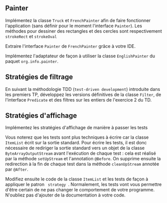 <h2> Painter </h2>


<p>Implémentez la classe <code>Truck</code> et <code>FrenchPainter</code> afin de faire 
fonctionner l'application (sans définir pour le moment l'interface <code>Painter</code>). Les méthodes pour dessiner des rectangles et des cercles sont respectivement <code>strokeRect</code> et <code>strokeOval</code></p>
<p> Extraire l'interface <code>Painter</code> de <code>FrenchPainter</code> grâce à votre IDE.

<p>Implémentez l'adaptateur de façon à utiliser la classe <code>EnglishPainter</code> du
paquet <code>org.info.painter</code>.
  
 <h2>Stratégies de filtrage</h2>

<p>En suivant la méthodologie TDD (<code>test-driven development</code>) introduite dans 
les premiers TP, développez les versions définitives de la classe <code>Filter</code>,
de l'interface <code>Predicate</code> et des filtres sur les entiers de l'exercice
2 du TD.</p>

<h2>Stratégies d'affichage</h2>
<p> Implémentez les stratégies d'affichage de manière à passer les tests</p>

<p>Vous noterez que les tests sont plus techniques à écrire car la classe <code>ItemList</code>
écrit sur la sortie standard. Pour écrire les tests, il est donc nécessaire de rediriger
la sortie standard vers un objet de la classe <code>ByteArrayOutputStream</code> avant
l'exécution de chaque test : cela est réalisé par la méthode <code>setUpStream</code>
et l'annotation <code>@Before</code>. On supprime ensuite la redirection
à la fin de chaque test dans la méthode <code>cleanUpStream</code> annotée par <code>@After</code>.</p>

<p>Modifiez ensuite le code de la classe <code>ItemList</code> et les tests de façon
  à appliquer le patron <code> strategy </code>. Normalement, les tests vont vous permettre
d'être certain de ne pas changer le comportement de votre programme. N'oubliez pas
d'ajouter de la documentation à votre code.</p>

